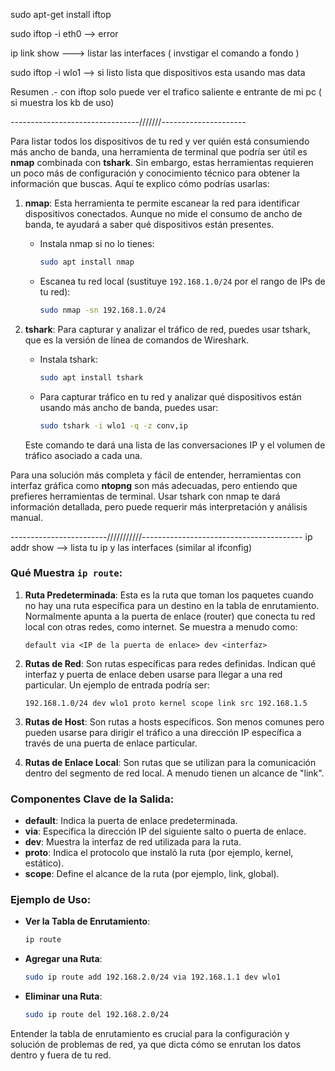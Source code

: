  sudo apt-get install iftop

  sudo iftop -i eth0 --> error 

  ip link show ---> listar las interfaces ( invstigar el comando a fondo  )

  sudo iftop -i wlo1  --> si listo lista que dispositivos esta usando mas data 

Resumen .- con iftop solo puede ver el trafico saliente e entrante de mi pc ( si muestra los kb de uso)


--------------------------------///////---------------------

Para listar todos los dispositivos de tu red y ver quién está consumiendo más ancho de banda, 
una herramienta de terminal que podría ser útil es **nmap** combinada con **tshark**. 
Sin embargo, estas herramientas requieren un poco más de configuración y 
conocimiento técnico para obtener la información que buscas. Aquí te explico cómo podrías usarlas:

1. **nmap**: Esta herramienta te permite escanear la red para identificar dispositivos conectados. Aunque no mide el consumo de ancho de banda, te ayudará a saber qué dispositivos están presentes.

   - Instala nmap si no lo tienes:
     ```bash
     sudo apt install nmap
     ```

   - Escanea tu red local (sustituye `192.168.1.0/24` por el rango de IPs de tu red):
     ```bash
     sudo nmap -sn 192.168.1.0/24
     ```

2. **tshark**: Para capturar y analizar el tráfico de red, puedes usar tshark, que es la versión de línea de comandos de Wireshark. 

   - Instala tshark:
     ```bash
     sudo apt install tshark
     ```

   - Para capturar tráfico en tu red y analizar qué dispositivos están usando más ancho de banda, puedes usar:
     ```bash
     sudo tshark -i wlo1 -q -z conv,ip
     ```

   Este comando te dará una lista de las conversaciones IP y el volumen de tráfico asociado a cada una.

Para una solución más completa y fácil de entender, herramientas con interfaz gráfica como **ntopng** son más adecuadas, 
pero entiendo que prefieres herramientas de terminal. 
Usar tshark con nmap te dará información detallada, pero puede requerir más interpretación y análisis manual.


------------------------///////////----------------------------------------
ip addr show  --> lista tu ip y las interfaces (similar al ifconfig)

### Qué Muestra `ip route`:

1. **Ruta Predeterminada**: Esta es la ruta que toman los paquetes cuando no hay una ruta 
específica para un destino en la tabla de enrutamiento. Normalmente apunta a la puerta de enlace (router)
 que conecta tu red local con otras redes, como internet. Se muestra a menudo como:
   ```
   default via <IP de la puerta de enlace> dev <interfaz>
   ```

2. **Rutas de Red**: Son rutas específicas para redes definidas. Indican qué interfaz y puerta de enlace deben usarse 
para llegar a una red particular. Un ejemplo de entrada podría ser:
   ```
   192.168.1.0/24 dev wlo1 proto kernel scope link src 192.168.1.5
   ```

3. **Rutas de Host**: Son rutas a hosts específicos. Son menos comunes pero pueden usarse para dirigir el tráfico a una dirección IP específica a través de una puerta de enlace particular.

4. **Rutas de Enlace Local**: Son rutas que se utilizan para la comunicación dentro del segmento de red local. A menudo tienen un alcance de "link".

### Componentes Clave de la Salida:

- **default**: Indica la puerta de enlace predeterminada.
- **via**: Especifica la dirección IP del siguiente salto o puerta de enlace.
- **dev**: Muestra la interfaz de red utilizada para la ruta.
- **proto**: Indica el protocolo que instaló la ruta (por ejemplo, kernel, estático).
- **scope**: Define el alcance de la ruta (por ejemplo, link, global).

### Ejemplo de Uso:

- **Ver la Tabla de Enrutamiento**:
  ```bash
  ip route
  ```

- **Agregar una Ruta**:
  ```bash
  sudo ip route add 192.168.2.0/24 via 192.168.1.1 dev wlo1
  ```

- **Eliminar una Ruta**:
  ```bash
  sudo ip route del 192.168.2.0/24
  ```

Entender la tabla de enrutamiento es crucial para la configuración y solución de problemas de red, 
ya que dicta cómo se enrutan los datos dentro y fuera de tu red.
